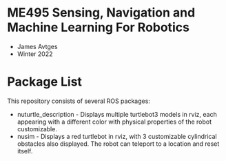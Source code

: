 # ME495 Sensing, Navigation and Machine Learning For Robotics
* James Avtges
* Winter 2022
# Package List
This repository consists of several ROS packages:
- nuturtle_description - Displays multiple turtlebot3 models in rviz, each appearing with a different color with physical properties of the robot customizable.
- nusim - Displays a red turtlebot in rviz, with 3 customizable cylindrical obstacles also displayed. The robot can teleport to a location and reset itself.